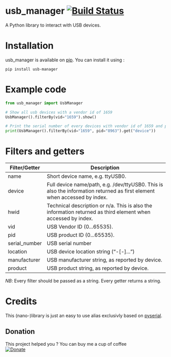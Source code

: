 # usb_manager [![Build Status](https://travis-ci.org/M-Gregoire/usb_manager.svg?branch=master)](https://travis-ci.org/M-Gregoire/usb_manager)
A Python library to interact with USB devices.

# Installation
usb_manager is available on [pip](https://pypi.python.org/pypi/usb_manager). You can install it using :

``` shell
pip install usb-manager
```

# Example code

``` python
from usb_manager import UsbManager

# Show all usb devices with a vendor id of 1659
UsbManager().filterBy(vid="1659").show()

# Print the serial number of every devices with vendor id of 1659 and pid of 8963
print(UsbManager().filterBy(vid="1659", pid="8963").get("device"))
```

# Filters and getters

|Filter/Getter   |Description   |
|---|---|
|name   | Short device name, e.g. ttyUSB0.   |
|device   |Full device name/path, e.g. /dev/ttyUSB0. This is also the information returned as first element when accessed by index.   |
|hwid   |Technical description or n/a. This is also the information returned as third element when accessed by index.   |
|vid   |USB Vendor ID (0...65535).   |
|pid   |USB product ID (0...65535).   |
|serial_number   |USB serial number   |
|location   |USB device location string (“<bus>-<port>[-<port>]...”)   |
|manufacturer  |USB manufacturer string, as reported by device.   |
|product   |USB product string, as reported by device.   |

*NB*: Every filter should be passed as a string. Every getter returns a string.

# Credits

This (nano-)library is just an easy to use alias exclusivly based on [pyserial](https://pyserial.readthedocs.io/en/latest/tools.html).
 
## Donation

This project helped you ? You can buy me a cup of coffee  
[![Donate](https://img.shields.io/badge/Donate-PayPal-green.svg)](https://www.paypal.com/cgi-bin/webscr?cmd=_s-xclick&hosted_button_id=EWHGT3M9899J6)

